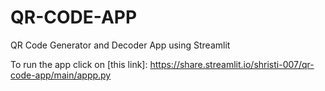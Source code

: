 # QR-CODE-APP
QR Code Generator and Decoder App using Streamlit

To run the app click on [this link]: https://share.streamlit.io/shristi-007/qr-code-app/main/appp.py
